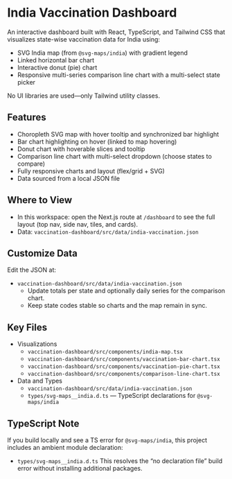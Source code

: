 # India Vaccination Dashboard

An interactive dashboard built with React, TypeScript, and Tailwind CSS that visualizes state-wise vaccination data for India using:
- SVG India map (from `@svg-maps/india`) with gradient legend
- Linked horizontal bar chart
- Interactive donut (pie) chart
- Responsive multi-series comparison line chart with a multi-select state picker

No UI libraries are used—only Tailwind utility classes.

## Features
- Choropleth SVG map with hover tooltip and synchronized bar highlight
- Bar chart highlighting on hover (linked to map hovering)
- Donut chart with hoverable slices and tooltip
- Comparison line chart with multi-select dropdown (choose states to compare)
- Fully responsive charts and layout (flex/grid + SVG)
- Data sourced from a local JSON file

## Where to View
- In this workspace: open the Next.js route at `/dashboard` to see the full layout (top nav, side nav, tiles, and cards).
- Data: `vaccination-dashboard/src/data/india-vaccination.json`

## Customize Data
Edit the JSON at:
- `vaccination-dashboard/src/data/india-vaccination.json`
  - Update totals per state and optionally daily series for the comparison chart.
  - Keep state codes stable so charts and the map remain in sync.

## Key Files
- Visualizations
  - `vaccination-dashboard/src/components/india-map.tsx`
  - `vaccination-dashboard/src/components/vaccination-bar-chart.tsx`
  - `vaccination-dashboard/src/components/vaccination-pie-chart.tsx`
  - `vaccination-dashboard/src/components/comparison-line-chart.tsx`
- Data and Types
  - `vaccination-dashboard/src/data/india-vaccination.json`
  - `types/svg-maps__india.d.ts` — TypeScript declarations for `@svg-maps/india`

## TypeScript Note
If you build locally and see a TS error for `@svg-maps/india`, this project includes an ambient module declaration:
- `types/svg-maps__india.d.ts`
This resolves the “no declaration file” build error without installing additional packages.
